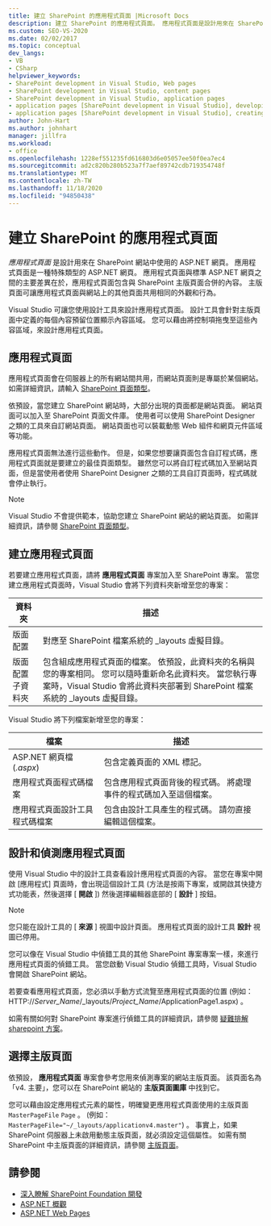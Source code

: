 ```yaml
---
title: 建立 SharePoint 的應用程式頁面 |Microsoft Docs
description: 建立 SharePoint 的應用程式頁面。 應用程式頁面是設計用來在 SharePoint 網站中使用的 ASP.NET 網頁。
ms.custom: SEO-VS-2020
ms.date: 02/02/2017
ms.topic: conceptual
dev_langs:
- VB
- CSharp
helpviewer_keywords:
- SharePoint development in Visual Studio, Web pages
- SharePoint development in Visual Studio, content pages
- SharePoint development in Visual Studio, application pages
- application pages [SharePoint development in Visual Studio], developing
- application pages [SharePoint development in Visual Studio], creating
author: John-Hart
ms.author: johnhart
manager: jillfra
ms.workload:
- office
ms.openlocfilehash: 1228ef551235fd616803d6e05057ee50f0ea7ec4
ms.sourcegitcommit: ad2c820b280b523a7f7aef89742cdb719354748f
ms.translationtype: MT
ms.contentlocale: zh-TW
ms.lasthandoff: 11/18/2020
ms.locfileid: "94850438"
---
```

# <a name="create-application-pages-for-sharepoint"></a>建立 SharePoint 的應用程式頁面
  *應用程式頁面* 是設計用來在 SharePoint 網站中使用的 ASP.NET 網頁。 應用程式頁面是一種特殊類型的 ASP.NET 網頁。 應用程式頁面與標準 ASP.NET 網頁之間的主要差異在於，應用程式頁面包含與 SharePoint 主版頁面合併的內容。 主版頁面可讓應用程式頁面與網站上的其他頁面共用相同的外觀和行為。

 Visual Studio 可讓您使用設計工具來設計應用程式頁面。 設計工具會針對主版頁面中定義的每個內容預留位置顯示內容區域。 您可以藉由將控制項拖曳至這些內容區域，來設計應用程式頁面。

## <a name="application-pages"></a>應用程式頁面
 應用程式頁面會在伺服器上的所有網站間共用，而網站頁面則是專屬於某個網站。 如需詳細資訊，請輸入 [SharePoint 頁面類型](/previous-versions/office/developer/sharepoint-2010/aa979592(v=office.14))。

 依預設，當您建立 SharePoint 網站時，大部分出現的頁面都是網站頁面。 網站頁面可以加入至 SharePoint 頁面文件庫。 使用者可以使用 SharePoint Designer 之類的工具來自訂網站頁面。 網站頁面也可以裝載動態 Web 組件和網頁元件區域等功能。

 應用程式頁面無法進行這些動作。 但是，如果您想要讓頁面包含自訂程式碼，應用程式頁面就是要建立的最佳頁面類型。 雖然您可以將自訂程式碼加入至網站頁面，但是當使用者使用 SharePoint Designer 之類的工具自訂頁面時，程式碼就會停止執行。

> [!NOTE]
> Visual Studio 不會提供範本，協助您建立 SharePoint 網站的網站頁面。 如需詳細資訊，請參閱 [SharePoint 頁面類型](/previous-versions/office/developer/sharepoint-2010/aa979592(v=office.14))。

## <a name="create-an-application-page"></a>建立應用程式頁面
 若要建立應用程式頁面，請將 **應用程式頁面** 專案加入至 SharePoint 專案。 當您建立應用程式頁面時，Visual Studio 會將下列資料夾新增至您的專案：

|資料夾|描述|
|------------|-----------------|
|版面配置|對應至 SharePoint 檔案系統的 _layouts 虛擬目錄。|
|版面配置子資料夾|包含組成應用程式頁面的檔案。 依預設，此資料夾的名稱與您的專案相同。 您可以隨時重新命名此資料夾。 當您執行專案時，Visual Studio 會將此資料夾部署到 SharePoint 檔案系統的 _layouts 虛擬目錄。|

 Visual Studio 將下列檔案新增至您的專案：

|檔案|描述|
|----------|-----------------|
|ASP.NET 網頁檔 (*.aspx*) |包含定義頁面的 XML 標記。|
|應用程式頁面程式碼檔案|包含應用程式頁面背後的程式碼。 將處理事件的程式碼加入至這個檔案。|
|應用程式頁面設計工具程式碼檔案|包含由設計工具產生的程式碼。 請勿直接編輯這個檔案。|

## <a name="design-and-debug-an-application-page"></a>設計和偵測應用程式頁面
 使用 Visual Studio 中的設計工具查看設計應用程式頁面的內容。 當您在專案中開啟 [應用程式] 頁面時，會出現這個設計工具 (方法是按兩下專案，或開啟其快捷方式功能表，然後選擇 [ **開啟** ]) 然後選擇編輯器底部的 [ **設計** ] 按鈕。

> [!NOTE]
> 您只能在設計工具的 [ **來源** ] 視圖中設計頁面。 應用程式頁面的設計工具 **設計** 視圖已停用。

 您可以像在 Visual Studio 中偵錯工具的其他 SharePoint 專案專案一樣，來進行應用程式頁面的偵錯工具。 當您啟動 Visual Studio 偵錯工具時，Visual Studio 會開啟 SharePoint 網站。

 若要查看應用程式頁面，您必須以手動方式流覽至應用程式頁面的位置 (例如： HTTP://<em>Server_Name</em>/_layouts/*Project_Name*/ApplicationPage1.aspx) 。

 如需有關如何對 SharePoint 專案進行偵錯工具的詳細資訊，請參閱 [疑難排解 sharepoint 方案](../sharepoint/troubleshooting-sharepoint-solutions.md)。

## <a name="choose-a-master-page"></a>選擇主版頁面
 依預設， **應用程式頁面** 專案會參考您用來偵測專案的網站主版頁面。 該頁面名為「v4. 主要」，您可以在 SharePoint 網站的 **主版頁面圖庫** 中找到它。

 您可以藉由設定應用程式元素的屬性，明確變更應用程式頁面使用的主版頁面 `MasterPageFile` `Page` 。  (例如： `MasterPageFile="~/_layouts/applicationv4.master"`) 。 事實上，如果 SharePoint 伺服器上未啟用動態主版頁面，就必須設定這個屬性。 如需有關 SharePoint 中主版頁面的詳細資訊，請參閱 [主版頁面](/previous-versions/office/developer/sharepoint-2010/ms443795(v=office.14))。

## <a name="see-also"></a>請參閱
- [深入瞭解 SharePoint Foundation 開發](/previous-versions/office/developer/sharepoint-2010/ee539092(v=office.14))
- [ASP.NET 概觀](/aspnet/overview)
- [ASP.NET Web Pages](/aspnet/web-pages/index)

